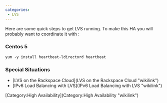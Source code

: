 ```yaml
---
categories:
 - LVS
---
```

Here are some quick steps to get LVS running. To make this HA you will
probably want to coordinate it with <Heartbeat>:

### Centos 5

    yum -y install heartbeat-ldirectord heartbeat

### Special Situations

-   [LVS on the Rackspace Cloud](LVS on the Rackspace Cloud "wikilink")
-   [IPv6 Load Balancing with
    LVS](IPv6 Load Balancing with LVS "wikilink")

[Category:High Availability](Category:High Availability "wikilink")
